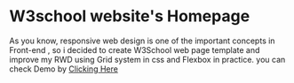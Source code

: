 # W3school website's Homepage
As you know, responsive web design is one of the important concepts in Front-end , so i decided to create W3School web page template and improve my RWD using Grid system in css and Flexbox in practice.
you can check Demo by <a href='https://w3school-gooddevil79.netlify.app/'>Clicking Here</a>
